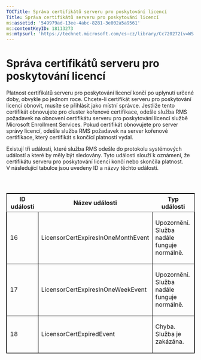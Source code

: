 ```yaml
---
TOCTitle: Správa certifikátů serveru pro poskytování licencí
Title: Správa certifikátů serveru pro poskytování licencí
ms:assetid: '549979ad-13ee-4abc-8281-3e002a5a9561'
ms:contentKeyID: 18113273
ms:mtpsurl: 'https://technet.microsoft.com/cs-cz/library/Cc720272(v=WS.10)'
---
```


Správa certifikátů serveru pro poskytování licencí
==================================================

Platnost certifikátů serveru pro poskytování licencí končí po uplynutí určené doby, obvykle po jednom roce. Chcete-li certifikát serveru pro poskytování licencí obnovit, musíte se přihlásit jako místní správce. Jestliže tento certifikát obnovujete pro cluster kořenové certifikace, odešle služba RMS požadavek na obnovení certifikátu serveru pro poskytování licencí službě Microsoft Enrollment Services. Pokud certifikát obnovujete pro server správy licencí, odešle služba RMS požadavek na server kořenové certifikace, který certifikát s končící platností vydal.

Existují tři události, které služba RMS odešle do protokolu systémových událostí a které by měly být sledovány. Tyto události slouží k oznámení, že certifikátu serveru pro poskytování licencí končí nebo skončila platnost. V následující tabulce jsou uvedeny ID a názvy těchto událostí.

###  

<p> </p>
<table style="border:1px solid black;">
<colgroup>
<col width="33%" />
<col width="33%" />
<col width="33%" />
</colgroup>
<thead>
<tr class="header">
<th>ID události</th>
<th>Název události</th>
<th>Typ události</th>
</tr>
</thead>
<tbody>
<tr class="odd">
<td style="border:1px solid black;"><p>16</p></td>
<td style="border:1px solid black;"><p>LicensorCertExpiresInOneMonthEvent</p></td>
<td style="border:1px solid black;"><p>Upozornění. Služba nadále funguje normálně.</p></td>
</tr>
<tr class="even">
<td style="border:1px solid black;"><p>17</p></td>
<td style="border:1px solid black;"><p>LicensorCertExpiresInOneWeekEvent</p></td>
<td style="border:1px solid black;"><p>Upozornění. Služba nadále funguje normálně.</p></td>
</tr>
<tr class="odd">
<td style="border:1px solid black;"><p>18</p></td>
<td style="border:1px solid black;"><p>LicensorCertExpiredEvent</p></td>
<td style="border:1px solid black;"><p>Chyba. Služba je zakázána.</p></td>
</tr>
</tbody>
</table>
